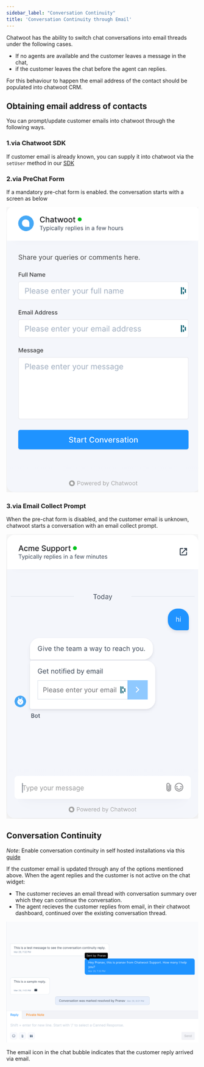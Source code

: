 ```yaml
---
sidebar_label: "Conversation Continuity"
title: 'Conversation Continuity through Email'
---
```


Chatwoot has the ability to switch chat conversations into email threads under the following cases. 

- If no agents are available and the customer leaves a message in the chat, 
- if the customer leaves the chat before the agent can replies.

For this behaviour to happen the email address of the contact should be populated into chatwoot CRM.

## Obtaining email address of contacts

You can prompt/update customer emails into chatwoot through the following ways. 

### 1.via Chatwoot SDK

If customer email is already known, you can supply it into chatwoot via the `setUser` method in our [SDK](/product/channels/live-chat/sdk/setup)

### 2.via PreChat Form
If a mandatory pre-chat form is enabled. the conversation starts with a screen as below 

![chatwoot-prechat-form](./images/conversation-continuity/chatwoot-prechat-form.png)

### 3.via Email Collect Prompt
When the pre-chat form is disabled, and the customer email is unknown, chatwoot starts a conversation with an email collect prompt.

![chatwoot-email-collect](./images/conversation-continuity/chatwoot-email-collect.png)

## Conversation Continuity

_Note_: Enable conversation continuity in self hosted installations via this [guide](/self-hosted/configuration/features/email-channel/conversation-continuity)

If the customer email is updated through any of the options mentioned above. When the agent replies and the customer is not active on the chat widget:

- The customer recieves an email thread with conversation summary over which they can continue the conversation.
- The agent recieves the customer replies from email, in their chatwoot dashboard, continued over the existing conversation thread.

![chatwoot-dashboard-email-reply](./images/conversation-continuity/chatwoot-dashboard-email-reply.png)

The email icon in the chat bubble indicates that the customer reply arrived via email. 